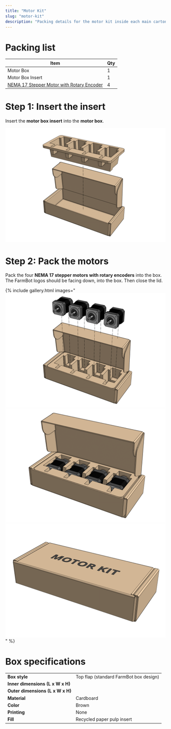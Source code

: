 ```yaml
---
title: "Motor Kit"
slug: "motor-kit"
description: "Packing details for the motor kit inside each main carton"
---
```


# Packing list

|Item|Qty|
|----|---|
|Motor Box|1|
|Motor Box Insert|1|
|[NEMA 17 Stepper Motor with Rotary Encoder](../../bom/electronics-and-wiring/motor.md)|4

# Step 1: Insert the insert

Insert the **motor box insert** into the **motor box**.

![pack the motor box insert](_images/motor_kit_pack_insert.png)

# Step 2: Pack the motors

Pack the four **NEMA 17 stepper motors with rotary encoders** into the box. The FarmBot logos should be facing down, into the box. Then close the lid.

{% include gallery.html images="
![pack the motors](_images/motor_kit_pack_motors_1.png)
![pack the motors](_images/motor_kit_pack_motors_2.png)
![pack the motors](_images/motor_kit_packed.png)
" %}

# Box specifications

|                                |                              |
|--------------------------------|------------------------------|
|**Box style**                   |Top flap (standard FarmBot box design)
|**Inner dimensions (L x W x H)**|
|**Outer dimensions (L x W x H)**|
|**Material**                    |Cardboard
|**Color**                       |Brown
|**Printing**                    |None
|**Fill**                        |Recycled paper pulp insert

